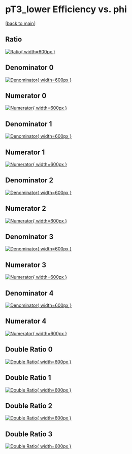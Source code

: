 # pT3_lower Efficiency vs. phi

[[back to main](./)]



## Ratio

[![Ratio](../mtv/var/pT3_lower_vtr_321_0_eff_phi.png){ width=600px }](../mtv/var/pT3_lower_vtr_321_0_eff_phi.pdf)

## Denominator 0

[![Denominator](../mtv/den/pT3_lower_vtr_321_0_eff_phi_den0.png){ width=600px }](../mtv/den/pT3_lower_vtr_321_0_eff_phi_den0.pdf)

## Numerator 0

[![Numerator](../mtv/num/pT3_lower_vtr_321_0_eff_phi_num0.png){ width=600px }](../mtv/num/pT3_lower_vtr_321_0_eff_phi_num0.pdf)

## Denominator 1

[![Denominator](../mtv/den/pT3_lower_vtr_321_0_eff_phi_den1.png){ width=600px }](../mtv/den/pT3_lower_vtr_321_0_eff_phi_den1.pdf)

## Numerator 1

[![Numerator](../mtv/num/pT3_lower_vtr_321_0_eff_phi_num1.png){ width=600px }](../mtv/num/pT3_lower_vtr_321_0_eff_phi_num1.pdf)

## Denominator 2

[![Denominator](../mtv/den/pT3_lower_vtr_321_0_eff_phi_den2.png){ width=600px }](../mtv/den/pT3_lower_vtr_321_0_eff_phi_den2.pdf)

## Numerator 2

[![Numerator](../mtv/num/pT3_lower_vtr_321_0_eff_phi_num2.png){ width=600px }](../mtv/num/pT3_lower_vtr_321_0_eff_phi_num2.pdf)

## Denominator 3

[![Denominator](../mtv/den/pT3_lower_vtr_321_0_eff_phi_den3.png){ width=600px }](../mtv/den/pT3_lower_vtr_321_0_eff_phi_den3.pdf)

## Numerator 3

[![Numerator](../mtv/num/pT3_lower_vtr_321_0_eff_phi_num3.png){ width=600px }](../mtv/num/pT3_lower_vtr_321_0_eff_phi_num3.pdf)

## Denominator 4

[![Denominator](../mtv/den/pT3_lower_vtr_321_0_eff_phi_den4.png){ width=600px }](../mtv/den/pT3_lower_vtr_321_0_eff_phi_den4.pdf)

## Numerator 4

[![Numerator](../mtv/num/pT3_lower_vtr_321_0_eff_phi_num4.png){ width=600px }](../mtv/num/pT3_lower_vtr_321_0_eff_phi_num4.pdf)

## Double Ratio 0

[![Double Ratio](../mtv/ratio/pT3_lower_vtr_321_0_eff_phi_ratio0.png){ width=600px }](../mtv/ratio/pT3_lower_vtr_321_0_eff_phi_ratio0.pdf)

## Double Ratio 1

[![Double Ratio](../mtv/ratio/pT3_lower_vtr_321_0_eff_phi_ratio1.png){ width=600px }](../mtv/ratio/pT3_lower_vtr_321_0_eff_phi_ratio1.pdf)

## Double Ratio 2

[![Double Ratio](../mtv/ratio/pT3_lower_vtr_321_0_eff_phi_ratio2.png){ width=600px }](../mtv/ratio/pT3_lower_vtr_321_0_eff_phi_ratio2.pdf)

## Double Ratio 3

[![Double Ratio](../mtv/ratio/pT3_lower_vtr_321_0_eff_phi_ratio3.png){ width=600px }](../mtv/ratio/pT3_lower_vtr_321_0_eff_phi_ratio3.pdf)

